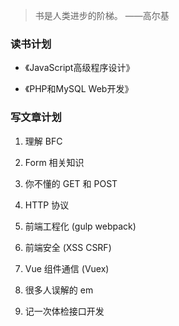 > 书是人类进步的阶梯。 ——高尔基

### 读书计划
- 《JavaScript高级程序设计》

- 《PHP和MySQL Web开发》

### 写文章计划
1. 理解 BFC

2. Form 相关知识

3. 你不懂的 GET 和 POST

4. HTTP 协议

5. 前端工程化 (gulp webpack)

6. 前端安全 (XSS CSRF)

7. Vue 组件通信 (Vuex)

8. 很多人误解的 em

9. 记一次体检接口开发